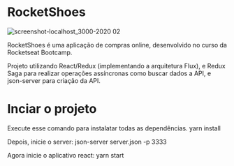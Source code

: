 # RocketShoes
![screenshot-localhost_3000-2020 02](https://user-images.githubusercontent.com/57105956/74159264-3f0dd600-4bfa-11ea-8609-53dbfe409674.png)

<p> RocketShoes é uma aplicação de compras online, desenvolvido no curso da Rocketseat Bootcamp. </p>
<p> Projeto utilizando React/Redux (implementando a arquitetura Flux), e Redux Saga para realizar operações assíncronas 
como buscar dados a API, e json-server para criação da API.</p>


# Inciar o projeto
Execute esse comando para instalatar todas as dependências. yarn install

Depois, inicie o server: json-server server.json -p 3333

Agora inicie o aplicativo react: yarn start
